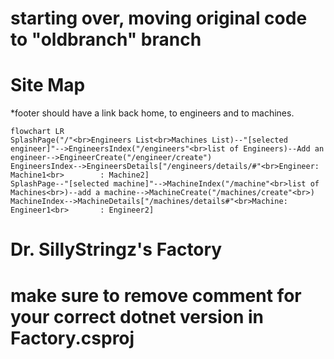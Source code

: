 # starting over, moving original code to "oldbranch" branch


# Site Map
*footer should have a link back home, to engineers and to machines.
```mermaid
flowchart LR
SplashPage("/"<br>Engineers List<br>Machines List)--"[selected engineer]"-->EngineersIndex("/engineers"<br>list of Engineers)--Add an engineer-->EngineerCreate("/engineer/create") 
EngineersIndex-->EngineersDetails["/engineers/details/#"<br>Engineer: Machine1<br>        : Machine2]
SplashPage--"[selected machine]"-->MachineIndex("/machine"<br>list of Machines<br>)--add a machine-->MachineCreate("/machines/create"<br>)
MachineIndex-->MachineDetails["/machines/details#"<br>Machine: Engineer1<br>       : Engineer2]

```



# Dr. SillyStringz's Factory


# make sure to remove comment for your correct dotnet version in Factory.csproj